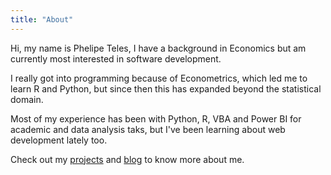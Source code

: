 ```yaml
---
title: "About"
---
```


Hi, my name is Phelipe Teles, I have a background in Economics but am currently
most interested in software development.

I really got into programming because of Econometrics, which led me to learn R
and Python, but since then this has expanded beyond the statistical domain.

Most of my experience has been with Python, R, VBA and Power BI for academic
and data analysis taks, but I've been learning about web development lately
too.

Check out my [projects](/projects) and [blog](/posts) to know more about me.
